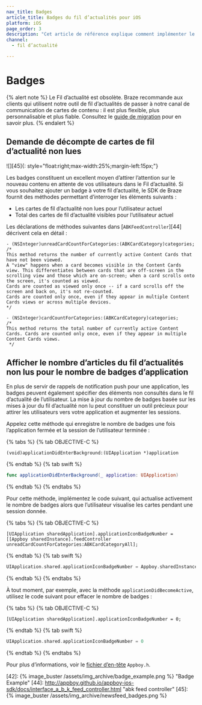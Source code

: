 ```yaml
---
nav_title: Badges
article_title: Badges du fil d’actualités pour iOS
platform: iOS
page_order: 3
description: "Cet article de référence explique comment implémenter le nombre de badges du fil d’actualités dans votre application iOS."
channel:
  - fil d’actualité

---
```


# Badges

{% alert note %}
Le Fil d’actualité est obsolète. Braze recommande aux clients qui utilisent notre outil de fil d’actualités de passer à notre canal de communication de cartes de contenu : il est plus flexible, plus personnalisable et plus fiable. Consultez le [guide de migration]({{site.baseurl}}/user_guide/message_building_by_channel/content_cards/migrating_from_news_feed/) pour en savoir plus.
{% endalert %}

## Demande de décompte de cartes de fil d’actualité non lues

![][45]{: style="float:right;max-width:25%;margin-left:15px;"}

Les badges constituent un excellent moyen d’attirer l’attention sur le nouveau contenu en attente de vos utilisateurs dans le Fil d’actualité. Si vous souhaitez ajouter un badge à votre fil d’actualité, le SDK de Braze fournit des méthodes permettant d’interroger les éléments suivants :

- Les cartes de fil d’actualité non lues pour l’utilisateur actuel
- Total des cartes de fil d’actualité visibles pour l’utilisateur actuel

Les déclarations de méthodes suivantes dans [`ABKFeedController`][44] décrivent cela en détail :

```
- (NSInteger)unreadCardCountForCategories:(ABKCardCategory)categories;
/*
This method returns the number of currently active Content Cards that have not been viewed.
A "view" happens when a card becomes visible in the Content Cards view. This differentiates between cards that are off-screen in the scrolling view and those which are on-screen; when a card scrolls onto the screen, it's counted as viewed.
Cards are counted as viewed only once -- if a card scrolls off the screen and back on, it's not re-counted.
Cards are counted only once, even if they appear in multiple Content Cards views or across multiple devices.
*/

- (NSInteger)cardCountForCategories:(ABKCardCategory)categories;
/* 
This method returns the total number of currently active Content Cards. Cards are counted only once, even if they appear in multiple Content Cards views.
 */
 ```

## Afficher le nombre d’articles du fil d’actualités non lus pour le nombre de badges d’application

En plus de servir de rappels de notification push pour une application, les badges peuvent également spécifier des éléments non consultés dans le fil d’actualité de l’utilisateur. La mise à jour du nombre de badges basée sur les mises à jour du fil d’actualité non lu peut constituer un outil précieux pour attirer les utilisateurs vers votre application et augmenter les sessions.

Appelez cette méthode qui enregistre le nombre de badges une fois l’application fermée et la session de l’utilisateur terminée :

{% tabs %}
{% tab OBJECTIVE-C %}

```objc
(void)applicationDidEnterBackground:(UIApplication *)application
```

{% endtab %}
{% tab swift %}

```swift
func applicationDidEnterBackground(_ application: UIApplication)
```

{% endtab %}
{% endtabs %}

Pour cette méthode, implémentez le code suivant, qui actualise activement le nombre de badges alors que l’utilisateur visualise les cartes pendant une session donnée.

{% tabs %}
{% tab OBJECTIVE-C %}

```objc
[UIApplication sharedApplication].applicationIconBadgeNumber = [[Appboy sharedInstance].feedController unreadCardCountForCategories:ABKCardCategoryAll];
```

{% endtab %}
{% tab swift %}

```swift
UIApplication.shared.applicationIconBadgeNumber = Appboy.sharedInstance()?.feedController.unreadCardCount(forCategories: ABKCardCategory.all) ?? 0
```

{% endtab %}
{% endtabs %}

À tout moment, par exemple, avec la méthode `applicationDidBecomeActive`, utilisez le code suivant pour effacer le nombre de badges :

{% tabs %}
{% tab OBJECTIVE-C %}

```objc
[UIApplication sharedApplication].applicationIconBadgeNumber = 0;
```

{% endtab %}
{% tab swift %}

```swift
UIApplication.shared.applicationIconBadgeNumber = 0
```

{% endtab %}
{% endtabs %}

Pour plus d’informations, voir le [fichier d’en-tête][15] `Appboy.h`.

[15]: https://github.com/Appboy/appboy-ios-sdk/blob/master/AppboyKit/include/Appboy.h "Appboy.h Header File"
[42]: {% image_buster /assets/img_archive/badge_example.png %} "Badge Example"
[44]: http://appboy.github.io/appboy-ios-sdk/docs/interface_a_b_k_feed_controller.html "abk feed controller"
[45]: {% image_buster /assets/img_archive/newsfeed_badges.png %}